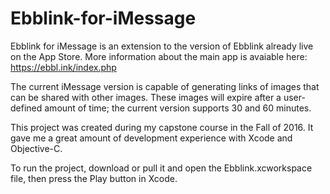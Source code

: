 # Ebblink-for-iMessage
Ebblink for iMessage is an extension to the version of Ebblink already live on the App Store. More information about the main app is avaiable here: https://ebbl.ink/index.php

The current iMessage version is capable of generating links of images that can be shared with other images. These images will expire after a user-defined amount of time; the current version supports 30 and 60 minutes.

This project was created during my capstone course in the Fall of 2016. It gave me a great amount of development experience with Xcode and Objective-C.

To run the project, download or pull it and open the Ebblink.xcworkspace file, then press the Play button in Xcode.